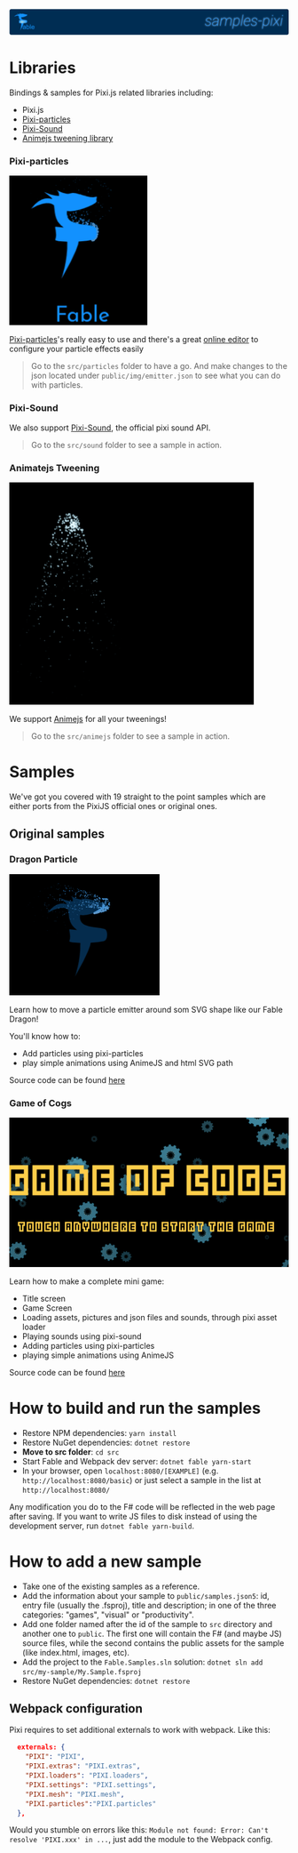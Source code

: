 ![Samples-pixi](public/img/samples-pixi.png)

# Libraries

Bindings & samples for Pixi.js related libraries including:
- Pixi.js
- [Pixi-particles](https://github.com/pixijs/pixi-particles)
- [Pixi-Sound](https://github.com/pixijs/pixi-sound)
- [Animejs tweening library](http://animejs.com/)

### Pixi-particles

![Pixi-Particles](public/img/dragon.gif)

[Pixi-particles](https://github.com/pixijs/pixi-particles)'s really easy to use and there's a great [online editor](https://pixijs.github.io/pixi-particles-editor/) to configure your particle effects easily

>Go to the `src/particles` folder to have a go. And make changes to the json located under `public/img/emitter.json` to see what you can do with particles.

### Pixi-Sound
We also support [Pixi-Sound](https://github.com/pixijs/pixi-sound), the official pixi sound API.

> Go to the `src/sound` folder to see a sample in action.


### Animatejs Tweening

![Animejs](public/img/animejs.gif)

We support [Animejs](http://animejs.com/) for all your tweenings!

> Go to the `src/animejs` folder to see a sample in action.

# Samples

We've got you covered with 19 straight to the point samples which are either ports from the PixiJS official ones or original ones.

## Original samples

### Dragon Particle
![DragonParticle](public/img/dragonParticle.gif)

Learn how to move a particle emitter around som SVG shape like our Fable Dragon!

You'll know how to:
- Add particles using pixi-particles
- play simple animations using AnimeJS and html SVG path


Source code can be found [here](src/dragonParticle)

### Game of Cogs
![Game of cogs](public/img/gameofcogs.gif)

Learn how to make a complete mini game:
- Title screen
- Game Screen
- Loading assets, pictures and json files and sounds, through pixi asset loader
- Playing sounds using pixi-sound
- Adding particles using pixi-particles
- playing simple animations using AnimeJS 

Source code can be found [here](src/draggor)

# How to build and run the samples

- Restore NPM dependencies: `yarn install`
- Restore NuGet dependencies: `dotnet restore`
- **Move to src folder**: `cd src`
- Start Fable and Webpack dev server: `dotnet fable yarn-start`
- In your browser, open `localhost:8080/[EXAMPLE]` (e.g. `http://localhost:8080/basic`) or just select a sample in the list at `http://localhost:8080/`

Any modification you do to the F# code will be reflected in the web page after saving.
If you want to write JS files to disk instead of using the development server,
run `dotnet fable yarn-build`.

# How to add a new sample

- Take one of the existing samples as a reference.
- Add the information about your sample to `public/samples.json5`: id, entry file (usually the .fsproj), title and description; in one of the three categories: "games", "visual" or "productivity".
- Add one folder named after the id of the sample to `src` directory and another one to `public`. The first one will contain the F# (and maybe JS) source files, while the second contains the public assets for the sample (like index.html, images, etc).
- Add the project to the `Fable.Samples.sln` solution: `dotnet sln add src/my-sample/My.Sample.fsproj`
- Restore NuGet dependencies: `dotnet restore`

## Webpack configuration

Pixi requires to set additional externals to work with webpack. Like this:

```json
  externals: {
    "PIXI": "PIXI",
    "PIXI.extras": "PIXI.extras",
    "PIXI.loaders": "PIXI.loaders",
    "PIXI.settings": "PIXI.settings",
    "PIXI.mesh": "PIXI.mesh",
    "PIXI.particles":"PIXI.particles"
  },
```

Would you stumble on errors like this: `Module not found: Error: Can't resolve 'PIXI.xxx' in ...`,  just add the module to the Webpack config.
